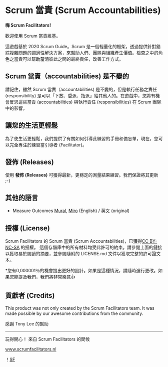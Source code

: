 # Scrum 當責 (Scrum Accountabilities)

**嗨 Scrum Facilitators!**

歡迎使用 Scrum 當責維基。

這遊戲基於 2020 Scrum Guide。Scrum 是一個輕量化的框架，透過提供針對錯綜複雜問題的調適性解決方案，來幫助人們、團隊與組織產生價值。檢查之中的角色之當責可以幫助釐清彼此之間的最終責任，改善工作方式。

## Scrum 當責（accountabilities) 是不變的

請記住，雖然 Scrum 當責（accountabilities) 是不變的，但是執行任務之責任 (responsibility) 是可以「下放、委派、指派」給其他人的。在遊戲中，您將有機會反思這些當責 (accountabilities) 與執行責任 (responsibilities) 在 Scrum 團隊中的影響。

## 讓您的生活更輕鬆

為了使生活更輕鬆，我們提供了有關如何引導此練習的手冊和備忘單，現在，您可以完全專注於練習當引導者 (Facilitator)。

## 發佈 (Releases)

使用 **發佈 (Releases)** 可獲得最新，更穩定的測量結果練習。我們保證將其更新 ;-)

## 其他的語言

- Measure Outcomes [Mural](https://app.mural.co/template/f9f3d527-cb51-4f55-b034-1db0d02882b9/c1a4bd65-8c16-45a8-909f-ee99f3a2e1a6), [Miro](https://github.com/ScrumFacilitators/Scrum-Accountabilities) (English) / 英文 (original)


## 授權 (License)

Scrum Facilitators 的 Scrum 當責 (Scrum Accountabilities)，已獲得[CC BY-NC-SA](https://creativecommons.org/licenses/by-nc-sa/4.0/deed.zh_TW) 的授權。 這個存儲庫中的所有材料均受此許可的約束。請參閱上面的鏈接以獲取易於閱讀的摘要，並參閱隨附的 LICENSE.md 文件以獲取完整的許可證文本。

*您有0,000001％的機會提出更好的設計。如果是這種情況，請隨時進行更改。如果您能提及我們，我們將非常樂意👍

## 貢獻者 (Credits)
This product was not only created by the Scrum Facilitators team. It was made possible by our awesome contributions from the community.  

感謝 Tony Lee 的幫助

***

玩得開心！
來自 Scrum Facilitators 的問候

www.scrumfacilitators.nl

！[SF](https://www.scrumfacilitators.nl/wp-content/uploads/2020/04/cropped-SCRUMFACILITATOR_Mesa-de-trabajo-1-150x150-1-1.png)
